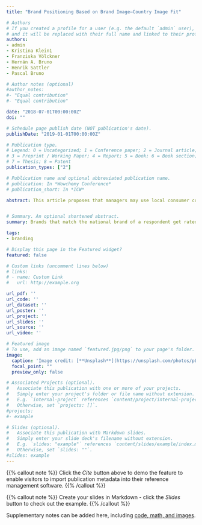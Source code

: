 ```yaml
---
title: "Brand Positioning Based on Brand Image–Country Image Fit"

# Authors
# If you created a profile for a user (e.g. the default `admin` user), write the username (folder name) here 
# and it will be replaced with their full name and linked to their profile.
authors:
- admin
- Kristina Klein1
- Franziska Völckner
- Hernán A. Bruno
- Henrik Sattler
- Pascal Bruno

# Author notes (optional)
#author_notes:
#- "Equal contribution"
#- "Equal contribution"

date: "2018-07-01T00:00:00Z"
doi: ""

# Schedule page publish date (NOT publication's date).
publishDate: "2019-01-01T00:00:00Z"

# Publication type.
# Legend: 0 = Uncategorized; 1 = Conference paper; 2 = Journal article;
# 3 = Preprint / Working Paper; 4 = Report; 5 = Book; 6 = Book section;
# 7 = Thesis; 8 = Patent
publication_types: ["2"]

# Publication name and optional abbreviated publication name.
# publication: In *Wowchemy Conference*
# publication_short: In *ICW*

abstract: This article proposes that managers may use local consumer culture (LCC), or the culture of one’s home country, in their brand-building activities by adapting the brand’s positioning to the country image the brand targets. It introduces the concept of brand image–country image (BICI) fit, which measures the extent to which consumers in a specific country perceive a brand image as being congruent with their home country’s image. Using more than 350,000 brand-respondent observations across three countries, we develop and empirically illustrate a multi-attribute methodology for operationalizing BICI fit and provide robust evidence that BICI fit is positively associated with consumers’ brand evaluations. A large number of validity and robustness tests supports the proposed BICI fit metric and the findings derived from it. For example, we find that age, education, gender (female), and need for structure enhance the BICI fit effect, while materialism diminishes it. Furthermore, BICI fit matters more in categories that are closely tied to a local cultural context or that are characterized by high purchase risk. Given its multi-attribute nature, the proposed BICI fit metric identifies concrete image attributes and thereby provides managers an effective way to develop or revise LCC positioning plans for their brands.


# Summary. An optional shortened abstract.
summary: Brands that match the national brand of a respondent get rated higher

tags:
- branding

# Display this page in the Featured widget?
featured: false

# Custom links (uncomment lines below)
# links:
# - name: Custom Link
#   url: http://example.org

url_pdf: ''
url_code: ''
url_dataset: ''
url_poster: ''
url_project: ''
url_slides: ''
url_source: ''
url_video: ''

# Featured image
# To use, add an image named `featured.jpg/png` to your page's folder. 
image:
  caption: 'Image credit: [**Unsplash**](https://unsplash.com/photos/pLCdAaMFLTE)'
  focal_point: ""
  preview_only: false

# Associated Projects (optional).
#   Associate this publication with one or more of your projects.
#   Simply enter your project's folder or file name without extension.
#   E.g. `internal-project` references `content/project/internal-project/index.md`.
#   Otherwise, set `projects: []`.
#projects:
#- example

# Slides (optional).
#   Associate this publication with Markdown slides.
#   Simply enter your slide deck's filename without extension.
#   E.g. `slides: "example"` references `content/slides/example/index.md`.
#   Otherwise, set `slides: ""`.
#slides: example
---
```


{{% callout note %}}
Click the *Cite* button above to demo the feature to enable visitors to import publication metadata into their reference management software.
{{% /callout %}}

{{% callout note %}}
Create your slides in Markdown - click the *Slides* button to check out the example.
{{% /callout %}}

Supplementary notes can be added here, including [code, math, and images](https://wowchemy.com/docs/writing-markdown-latex/).
